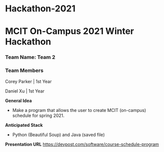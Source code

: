 # Hackathon-2021

# MCIT On-Campus 2021 Winter Hackathon  
### Team Name: Team 2

### Team Members

Corey Parker | 1st Year

Daniel Xu | 1st Year

**General Idea**
- Make a program that allows the user to create MCIT (on-campus) schedule for spring 2021.


**Anticipated Stack**
- Python (Beautiful Soup) and Java (saved file)

**Presentation URL** 
https://devpost.com/software/course-schedule-program
